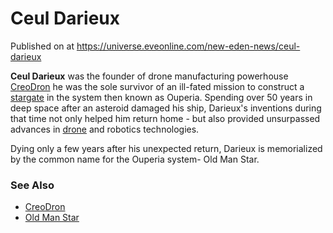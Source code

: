 # Ceul Darieux
Published on  at https://universe.eveonline.com/new-eden-news/ceul-darieux

**Ceul Darieux** was the founder of drone manufacturing powerhouse
[CreoDron](3lCriaLYr0Nrmj9pkru5Z3) he was the sole survivor of an ill-fated
mission to construct a [stargate](416pCzXGIwn2Tt7feZYSpk) in the system
then known as Ouperia. Spending over 50 years in deep space after an
asteroid damaged his ship, Darieux's inventions during that time not
only helped him return home - but also provided unsurpassed advances in
[drone](3o5QhCbx71nILKNnW9S7v1) and robotics technologies.

Dying only a few years after his unexpected return, Darieux is
memorialized by the common name for the Ouperia system- Old Man Star.

### See Also
- [CreoDron](3lCriaLYr0Nrmj9pkru5Z3)
- [Old Man Star](30yc7HRiSXa197jtcqIpG9)
